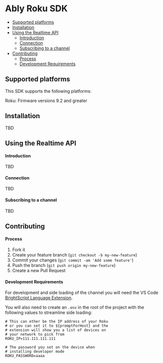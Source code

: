 # Ably Roku SDK  <!-- omit in toc -->

- [Supported platforms](#supported-platforms)
- [Installation](#installation)
- [Using the Realtime API](#using-the-realtime-api)
    - [Introduction](#introduction)
    - [Connection](#connection)
    - [Subscribing to a channel](#subscribing-to-a-channel)
- [Contributing](#contributing)
    - [Process](#process)
    - [Development Requirements](#development-requirements)

## Supported platforms
This SDK supports the following platforms:

Roku: Firmware versions 9.2 and greater

## Installation
TBD

## Using the Realtime API

#### Introduction
TBD
#### Connection
TBD
#### Subscribing to a channel
TBD

## Contributing
#### Process
1. Fork it
2. Create your feature branch (`git checkout -b my-new-feature`)
3. Commit your changes (`git commit -am 'Add some feature'`)
4. Push the branch (`git push origin my-new-feature`)
5. Create a new Pull Request

#### Development Requirements
For development and side loading of the channel you will need the VS Code [BrightScript Language Extension](https://marketplace.visualstudio.com/items?itemName=celsoaf.brightscript).

You will also need to create an `.env` in the root of the project with the following values to streamline side loading:

```
# This can ether be the IP address of your Roku
# or you can set it to ${promptForHost} and the
# extension will show you a list of devices on
# your network to pick from
ROKU_IP=111.111.111.111

# The password you set on the device when
# installing developer mode
ROKU_PASSWORD=aaaa
```
